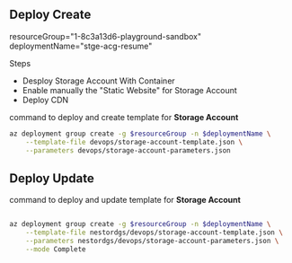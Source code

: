 ## Deploy Create

resourceGroup="1-8c3a13d6-playground-sandbox"
deploymentName="stge-acg-resume"

Steps

- Desploy Storage Account With Container
- Enable manually the "Static Website" for Storage Account
- Deploy CDN

command to deploy and create template for **Storage Account**

```bash
az deployment group create -g $resourceGroup -n $deploymentName \
    --template-file devops/storage-account-template.json \
    --parameters devops/storage-account-parameters.json
```

## Deploy Update
command to deploy and update template for **Storage Account**

```bash

az deployment group create -g $resourceGroup -n $deploymentName \
    --template-file nestordgs/devops/storage-account-template.json \
    --parameters nestordgs/devops/storage-account-parameters.json \
    --mode Complete
```

